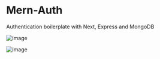 # Mern-Auth

Authentication boilerplate with Next, Express and MongoDB

![image](https://github.com/AnmolSaini16/Mern-Auth/assets/72123368/6c5f253c-7fd3-450e-93a5-86908e0a954f)

![image](https://github.com/AnmolSaini16/Mern-Auth/assets/72123368/7b8c06bc-f9c1-462b-9021-1c5aa7464254)

